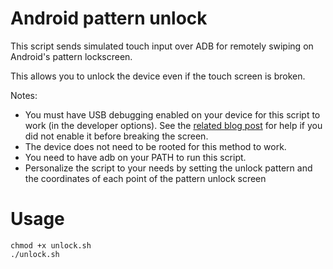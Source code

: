 # Android pattern unlock
This script sends simulated touch input over ADB for remotely swiping on
Android's pattern lockscreen.

This allows you to unlock the device even if the touch screen is broken.

Notes:
- You must have USB debugging enabled on your device for this script to work
(in the developer options).
See the [related blog post](http://ferrarimarco.info/blog/mobile/security/2017/10/18/unlocking-android-pattern/) for help if you did not enable it before breaking the
screen.
- The device does not need to be rooted for this method to work.
- You need to have adb on your PATH to run this script.
- Personalize the script to your needs by setting the unlock pattern and the
coordinates of each point of the pattern unlock screen

# Usage

```shell
chmod +x unlock.sh
./unlock.sh
```
